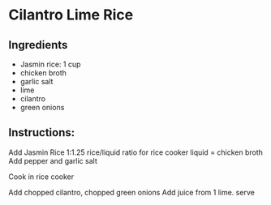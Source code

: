 Cilantro Lime Rice
=================

Ingredients
-----------
- Jasmin rice: 1 cup
- chicken broth
- garlic salt
- lime
- cilantro
- green onions

Instructions:
-------------

Add Jasmin Rice
1:1.25 rice/liquid ratio for rice cooker
liquid = chicken broth
Add pepper and garlic salt

Cook in rice cooker

Add chopped cilantro, chopped green onions
Add juice from 1 lime.
serve
